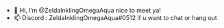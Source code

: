 - 👋 Hi, I’m @ZeldaInklingOmegaAqua nice to meet ya!
- 📫  Discord : ZeldaInklingOmegaAqua#0512 if u want to chat or hang out

<!---
ZeldaInklingOmegaAqua/ZeldaInklingOmegaAqua is a ✨ special ✨ repository because its `README.md` (this file) appears on your GitHub profile.
You can click the Preview link to take a look at your changes.
--->
